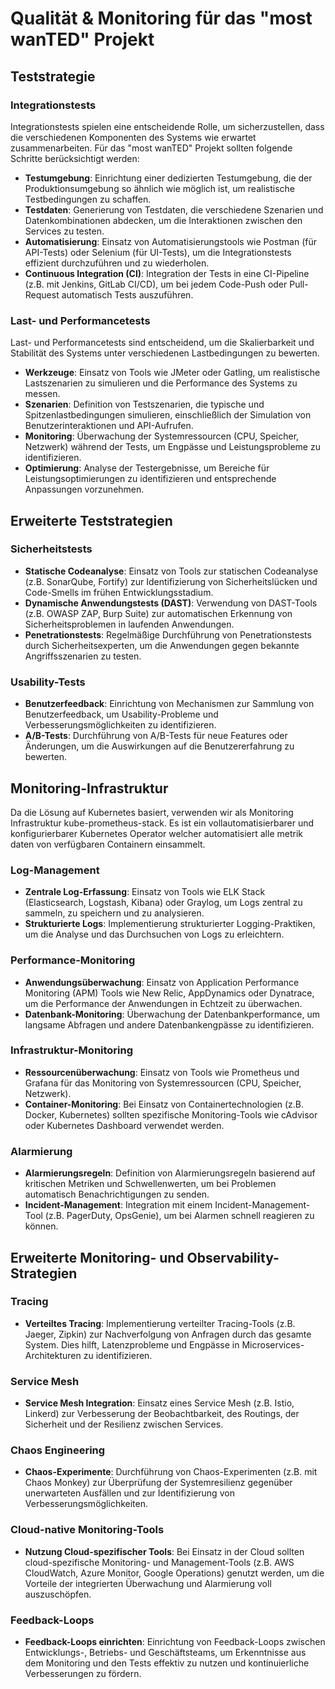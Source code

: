 # Qualität & Monitoring für das "most wanTED" Projekt

## Teststrategie

### Integrationstests

Integrationstests spielen eine entscheidende Rolle, um sicherzustellen, dass die verschiedenen Komponenten des Systems wie erwartet zusammenarbeiten. Für das "most wanTED" Projekt sollten folgende Schritte berücksichtigt werden:

- **Testumgebung**: Einrichtung einer dedizierten Testumgebung, die der Produktionsumgebung so ähnlich wie möglich ist, um realistische Testbedingungen zu schaffen.
- **Testdaten**: Generierung von Testdaten, die verschiedene Szenarien und Datenkombinationen abdecken, um die Interaktionen zwischen den Services zu testen.
- **Automatisierung**: Einsatz von Automatisierungstools wie Postman (für API-Tests) oder Selenium (für UI-Tests), um die Integrationstests effizient durchzuführen und zu wiederholen.
- **Continuous Integration (CI)**: Integration der Tests in eine CI-Pipeline (z.B. mit Jenkins, GitLab CI/CD), um bei jedem Code-Push oder Pull-Request automatisch Tests auszuführen.

### Last- und Performancetests

Last- und Performancetests sind entscheidend, um die Skalierbarkeit und Stabilität des Systems unter verschiedenen Lastbedingungen zu bewerten.

- **Werkzeuge**: Einsatz von Tools wie JMeter oder Gatling, um realistische Lastszenarien zu simulieren und die Performance des Systems zu messen.
- **Szenarien**: Definition von Testszenarien, die typische und Spitzenlastbedingungen simulieren, einschließlich der Simulation von Benutzerinteraktionen und API-Aufrufen.
- **Monitoring**: Überwachung der Systemressourcen (CPU, Speicher, Netzwerk) während der Tests, um Engpässe und Leistungsprobleme zu identifizieren.
- **Optimierung**: Analyse der Testergebnisse, um Bereiche für Leistungsoptimierungen zu identifizieren und entsprechende Anpassungen vorzunehmen.

## Erweiterte Teststrategien

### Sicherheitstests

- **Statische Codeanalyse**: Einsatz von Tools zur statischen Codeanalyse (z.B. SonarQube, Fortify) zur Identifizierung von Sicherheitslücken und Code-Smells im frühen Entwicklungsstadium.
- **Dynamische Anwendungstests (DAST)**: Verwendung von DAST-Tools (z.B. OWASP ZAP, Burp Suite) zur automatischen Erkennung von Sicherheitsproblemen in laufenden Anwendungen.
- **Penetrationstests**: Regelmäßige Durchführung von Penetrationstests durch Sicherheitsexperten, um die Anwendungen gegen bekannte Angriffsszenarien zu testen.

### Usability-Tests

- **Benutzerfeedback**: Einrichtung von Mechanismen zur Sammlung von Benutzerfeedback, um Usability-Probleme und Verbesserungsmöglichkeiten zu identifizieren.
- **A/B-Tests**: Durchführung von A/B-Tests für neue Features oder Änderungen, um die Auswirkungen auf die Benutzererfahrung zu bewerten.

## Monitoring-Infrastruktur

Da die Lösung auf Kubernetes basiert, verwenden wir als Monitoring Infrastruktur kube-prometheus-stack. Es ist ein vollautomatisierbarer und konfigurierbarer Kubernetes Operator welcher automatisiert alle metrik daten von verfügbaren Containern einsammelt.

### Log-Management

- **Zentrale Log-Erfassung**: Einsatz von Tools wie ELK Stack (Elasticsearch, Logstash, Kibana) oder Graylog, um Logs zentral zu sammeln, zu speichern und zu analysieren.
- **Strukturierte Logs**: Implementierung strukturierter Logging-Praktiken, um die Analyse und das Durchsuchen von Logs zu erleichtern.

### Performance-Monitoring

- **Anwendungsüberwachung**: Einsatz von Application Performance Monitoring (APM) Tools wie New Relic, AppDynamics oder Dynatrace, um die Performance der Anwendungen in Echtzeit zu überwachen.
- **Datenbank-Monitoring**: Überwachung der Datenbankperformance, um langsame Abfragen und andere Datenbankengpässe zu identifizieren.

### Infrastruktur-Monitoring

- **Ressourcenüberwachung**: Einsatz von Tools wie Prometheus und Grafana für das Monitoring von Systemressourcen (CPU, Speicher, Netzwerk).
- **Container-Monitoring**: Bei Einsatz von Containertechnologien (z.B. Docker, Kubernetes) sollten spezifische Monitoring-Tools wie cAdvisor oder Kubernetes Dashboard verwendet werden.

### Alarmierung

- **Alarmierungsregeln**: Definition von Alarmierungsregeln basierend auf kritischen Metriken und Schwellenwerten, um bei Problemen automatisch Benachrichtigungen zu senden.
- **Incident-Management**: Integration mit einem Incident-Management-Tool (z.B. PagerDuty, OpsGenie), um bei Alarmen schnell reagieren zu können.

## Erweiterte Monitoring- und Observability-Strategien

### Tracing

- **Verteiltes Tracing**: Implementierung verteilter Tracing-Tools (z.B. Jaeger, Zipkin) zur Nachverfolgung von Anfragen durch das gesamte System. Dies hilft, Latenzprobleme und Engpässe in Microservices-Architekturen zu identifizieren.

### Service Mesh

- **Service Mesh Integration**: Einsatz eines Service Mesh (z.B. Istio, Linkerd) zur Verbesserung der Beobachtbarkeit, des Routings, der Sicherheit und der Resilienz zwischen Services.

### Chaos Engineering

- **Chaos-Experimente**: Durchführung von Chaos-Experimenten (z.B. mit Chaos Monkey) zur Überprüfung der Systemresilienz gegenüber unerwarteten Ausfällen und zur Identifizierung von Verbesserungsmöglichkeiten.

### Cloud-native Monitoring-Tools

- **Nutzung Cloud-spezifischer Tools**: Bei Einsatz in der Cloud sollten cloud-spezifische Monitoring- und Management-Tools (z.B. AWS CloudWatch, Azure Monitor, Google Operations) genutzt werden, um die Vorteile der integrierten Überwachung und Alarmierung voll auszuschöpfen.

### Feedback-Loops

- **Feedback-Loops einrichten**: Einrichtung von Feedback-Loops zwischen Entwicklungs-, Betriebs- und Geschäftsteams, um Erkenntnisse aus dem Monitoring und den Tests effektiv zu nutzen und kontinuierliche Verbesserungen zu fördern.

